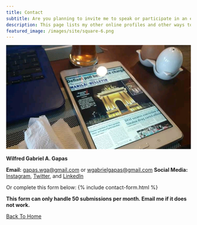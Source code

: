 ```yaml
---
title: Contact
subtitle: Are you planning to invite me to speak or participate in an event? Would you like to collaborate with me? Do you have questions regarding my presentations and/or research? Do you want to avail my professional services? Let's keep in touch.
description: This page lists my other online profiles and other ways to reach me.
featured_image: /images/site/square-6.png
---
```


![](/images/random/bg.jpg)

**Wilfred Gabriel A. Gapas**

**Email:** [gapas.wga@gmail.com](mailto:gapas.wga@gmail.com) or [wgabrielgapas@gmail.com](mailto:wgabrielgapas@gmail.com)
**Social Media:** [Instagram](https://www.instagram.com/senseigab), [Twitter](https://www.twitter.com/senseigab), and [LinkedIn](https://www.linkedin.com/in/gapaswga/)

Or complete this form below:
{% include contact-form.html %}

**This form can only handle 50 submissions per month. Email me if it does not work.**

<a href="/" class="button button--large">Back To Home</a>
